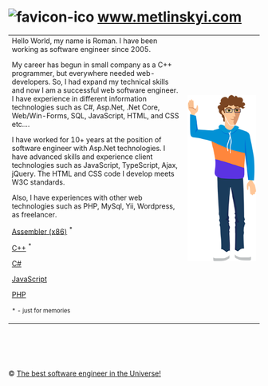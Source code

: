 ![favicon-ico] www.metlinskyi.com
=======

<table border="0" style="border:none 0"><td width="70%" valign="top">
Hello World, my name is Roman. I have been working as software engineer since 2005.

My career has begun in small company as a C++ programmer, but everywhere needed web-developers. So, I had expand my technical skills and now I am a successful web software engineer. I have experience in different information technologies such as C#, Asp.Net, .Net Core, Web/Win-Forms, SQL, JavaScript, HTML, and CSS etc....

I have worked for 10+ years at the position of software engineer with Asp.Net technologies. I have advanced skills and experience client technologies such as JavaScript, TypeScript, Ajax, jQuery. The HTML and CSS code I develop meets W3C standards.

Also, I have experiences with other web technologies such as PHP, MySql, Yii, Wordpress, as freelancer.

<a href="https://github.com/metlinskyi/www.metlinskyi.com/tree/master/asm">Assembler (x86)</a>&nbsp;<sup>*</sup>

<a href="https://github.com/metlinskyi/www.metlinskyi.com/tree/master/cpp">C++</a>&nbsp;<sup>*</sup>

<a href="https://github.com/metlinskyi/www.metlinskyi.com/tree/master/csharp">C#</a>

<a href="https://github.com/metlinskyi/www.metlinskyi.com/tree/master/js">JavaScript</a>

<a href="https://github.com/metlinskyi/www.metlinskyi.com/tree/master/php">PHP</a>

<small>* - just for memories</small>

</td><td><img src="https://github.com/interreto/www.metlinskyi.com/blob/master/me.png" alt="Typical software engineer" /></td>
</table>


&nbsp;
============
&copy; [The best software engineer in the Universe!](http://metlinskyi.com/)

[favicon-ico]: https://raw.github.com/metlinskyi/www.metlinskyi.com/master/favicon.ico